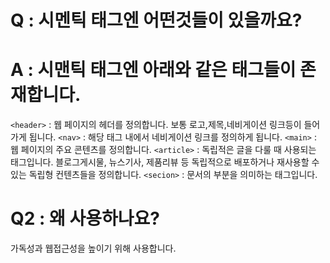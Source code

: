 # Q : 시멘틱 태그엔 어떤것들이 있을까요?

# A : 시맨틱 태그엔 아래와 같은 태그들이 존재합니다.

`<header>` : 웹 페이지의 헤더를 정의합니다. 보통 로고,제목,네비게이션 링크등이 들어가게 됩니다.
`<nav>` : 해당 태그 내에서 네비게이션 링크를 정의하게 됩니다.
`<main>` : 웹 페이지의 주요 콘텐츠를 정의합니다.
`<article>` : 독립적은 글을 다룰 때 사용되는 태그입니다. 블로그게시물, 뉴스기사, 제품리뷰 등 독립적으로 배포하거나 재사용할 수 있는 독립형 컨텐츠들을 정의합니다.
`<secion>` : 문서의 부분을 의미하는 태그입니다.

# Q2 : 왜 사용하나요?
가독성과 웹접근성을 높이기 위해 사용합니다.